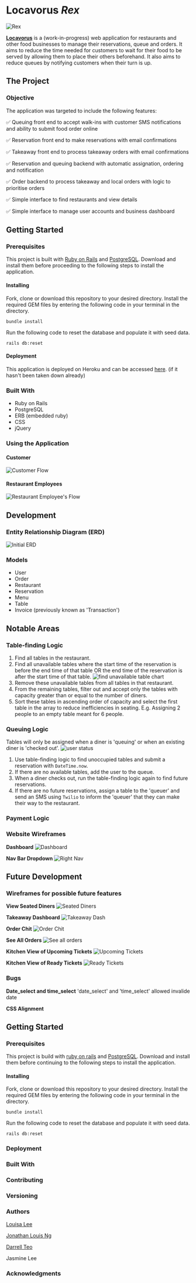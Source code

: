 # Locavorus _Rex_

![Rex](http://i.imgur.com/VMuQpkL.png)

[**Locavorus**](https://locavorusrex.herokuapp.com/) is a (work-in-progress) web application for restaurants and other food businesses to manage their reservations, queue and orders. It aims to reduce the time needed for customers to wait for their food to be served by allowing them to place their others beforehand. It also aims to reduce queues by notifying customers when their turn is up.

## The Project

### Objective
The application was targeted to include the following features:

:white_check_mark: Queuing front end to accept walk-ins with customer SMS notifications and ability to submit food order online

:white_check_mark: Reservation front end to make reservations with email confirmations

:white_check_mark: Takeaway front end to process takeaway orders with email confirmations

:white_check_mark: Reservation and queuing backend with automatic assignation, ordering and notification

:white_check_mark: Order backend to process takeaway and local orders with logic to prioritise orders

:white_check_mark: Simple interface to find restaurants and view details

:white_check_mark: Simple interface to manage user accounts and business dashboard

## Getting Started
### Prerequisites

This project is built with [Ruby on Rails](http://rubyonrails.org/) and [PostgreSQL](https://www.postgresql.org/). Download and install them before proceeding to the following steps to install the application.

#### Installing

Fork, clone or download this repository to your desired directory. Install the required GEM files by entering the following code in your terminal in the directory.

```
bundle install
```

Run the following code to reset the database and populate it with seed data.

```
rails db:reset
```

#### Deployment
This application is deployed on Heroku and can be accessed [here](https://locavorusrex.herokuapp.com/). (if it hasn't been taken down already)


### Built With
* Ruby on Rails
* PostgreSQL
* ERB (embedded ruby)
* CSS
* jQuery


### Using the Application

#### Customer

![Customer Flow]()

#### Restaurant Employees

![Restaurant Employee's Flow]()

## Development

### Entity Relationship Diagram (ERD)

![Initial ERD](http://i.imgur.com/2T5CDGE.jpg)

### Models
* User
* Order
* Restaurant
* Reservation
* Menu
* Table
* Invoice (previously known as 'Transaction')

## Notable Areas
### Table-finding Logic
1. Find all tables in the restaurant.
2. Find all unavailable tables where the start time of the reservation is before the end time of that table OR the end time of the reservation is after the start time of that table.
![find unavailable table chart]()
3. Remove these unavailable tables from all tables in that restaurant.
4. From the remaining tables, filter out and accept only the tables with capacity greater than or equal to the number of diners.
5. Sort these tables in ascending order of capacity and select the first table in the array to reduce inefficiencies in seating. E.g. Assigning 2 people to an empty table meant for 6 people.

### Queuing Logic
Tables will only be assigned when a diner is 'queuing' or when an existing diner is 'checked out'.
![user status](app/assets/images/user_status.JPG)
1. Use table-finding logic to find unoccupied tables and submit a reservation with `DateTime.now`.
2. If there are no available tables, add the user to the queue.
3. When a diner checks out, run the table-finding logic again to find future reservations.
4. If there are no future reservations, assign a table to the 'queuer' and send an SMS using `Twilio` to inform the 'queuer' that they can make their way to the restaurant.

### Payment Logic

### Website Wireframes
**Dashboard**
![Dashboard](app/assets/images/dashboard.png)

**Nav Bar Dropdown**
![Right Nav](app/assets/images/right_nav.png)

## Future Development
### Wireframes for possible future features
**View Seated Diners**
![Seated Diners](app/assets/images/seated_diners.png)

**Takeaway Dashboard**
![Takeaway Dash](app/assets/images/takeaway_dash.png)

**Order Chit**
![Order Chit](app/assets/images/Individual_Order.png)

**See All Orders**
![See all orders](app/assets/images/see_all_orders.png)

**Kitchen View of Upcoming Tickets**
![Upcoming Tickets](app/assets/images/Kitchen_Upcoming.png)

**Kitchen View of Ready Tickets**
![Ready Tickets](app/assets/images/Kitchen_view.png)

### Bugs

**Date_select and time_select**
'date_select' and 'time_select' allowed invalide date

**CSS Alignment**


## Getting Started

### Prerequisites

This project is build with [ruby on rails](http://rubyonrails.org/) and [PostgreSQL](https://www.postgresql.org/). Download and install them before continuing to the following steps to install the application.

#### Installing

Fork, clone or download this repository to your desired directory. Install the required GEM files by entering the following code in your terminal in the directory.

```
bundle install
```

Run the following code to reset the database and populate it with seed data.

```
rails db:reset
```

### Deployment


### Built With


### Contributing


### Versioning

### Authors
[Louisa Lee](https://github.com/imouto2005)

[Jonathan Louis Ng](https://github.com/noll-fyra)

[Darrell Teo](https://github.com/darrelltzj)

Jasmine Lee

### Acknowledgments
